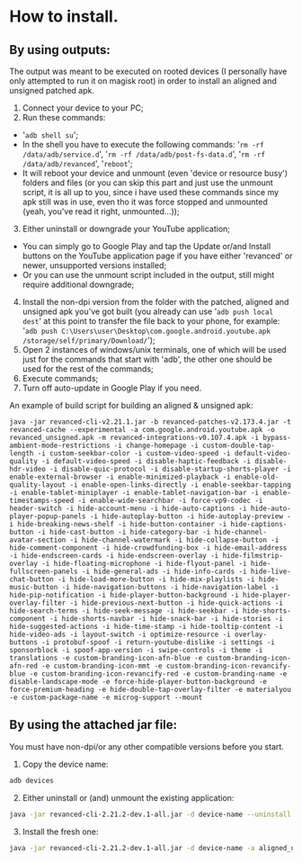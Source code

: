 # How to install.

## By using outputs:

The output was meant to be executed on rooted devices (I personally have only attempted to run it on magisk root) in order to install an aligned and unsigned patched apk.

1. Connect your device to your PC;
2. Run these commands:
- '`adb shell su`';
- In the shell you have to execute the following commands: '`rm -rf /data/adb/service.d`', '`rm -rf /data/adb/post-fs-data.d`', '`rm -rf /data/adb/revanced`', '`reboot`';
- It will reboot your device and unmount (even 'device or resource busy') folders and files (or you can skip this part and just use the unmount script, it is all up to you, since i have used these commands since my apk still was in use, even tho it was force stopped and unmounted (yeah, you've read it right, unmounted...));
3. Either uninstall or downgrade your YouTube application;
- You can simply go to Google Play and tap the Update or/and Install buttons on the YouTube application page if you have either 'revanced' or newer, unsupported versions installed;
- Or you can use the unmount script included in the output, still might require additional downgrade;
4. Install the non-dpi version from the folder with the patched, aligned and unsigned apk you've got built (you already can use '`adb push local dest`' at this point to transfer the file back to your phone, for example: '`adb push C:\Users\user\Desktop\com.google.android.youtube.apk /storage/self/primary/Download/`');
5. Open 2 instances of windows/unix terminals, one of which will be used just for the commands that start with 'adb', the other one should be used for the rest of the commands;
6. Execute commands;
7. Turn off auto-update in Google Play if you need.


An example of build script for building an aligned & unsigned apk:

`
java -jar revanced-cli-v2.21.1.jar -b revanced-patches-v2.173.4.jar -t revanced-cache --experimental -a com.google.android.youtube.apk -o revanced_unsigned.apk -m revanced-integrations-v0.107.4.apk -i bypass-ambient-mode-restrictions -i change-homepage -i custom-double-tap-length -i custom-seekbar-color -i custom-video-speed -i default-video-quality -i default-video-speed -i disable-haptic-feedback -i disable-hdr-video -i disable-quic-protocol -i disable-startup-shorts-player -i enable-external-browser -i enable-minimized-playback -i enable-old-quality-layout -i enable-open-links-directly -i enable-seekbar-tapping -i enable-tablet-miniplayer -i enable-tablet-navigation-bar -i enable-timestamps-speed -i enable-wide-searchbar -i force-vp9-codec -i header-switch -i hide-account-menu -i hide-auto-captions -i hide-auto-player-popup-panels -i hide-autoplay-button -i hide-autoplay-preview -i hide-breaking-news-shelf -i hide-button-container -i hide-captions-button -i hide-cast-button -i hide-category-bar -i hide-channel-avatar-section -i hide-channel-watermark -i hide-collapse-button -i hide-comment-component -i hide-crowdfunding-box -i hide-email-address -i hide-endscreen-cards -i hide-endscreen-overlay -i hide-filmstrip-overlay -i hide-floating-microphone -i hide-flyout-panel -i hide-fullscreen-panels -i hide-general-ads -i hide-info-cards -i hide-live-chat-button -i hide-load-more-button -i hide-mix-playlists -i hide-music-button -i hide-navigation-buttons -i hide-navigation-label -i hide-pip-notification -i hide-player-button-background -i hide-player-overlay-filter -i hide-previous-next-button -i hide-quick-actions -i hide-search-terms -i hide-seek-message -i hide-seekbar -i hide-shorts-component -i hide-shorts-navbar -i hide-snack-bar -i hide-stories -i hide-suggested-actions -i hide-time-stamp -i hide-tooltip-content -i hide-video-ads -i layout-switch -i optimize-resource -i overlay-buttons -i protobuf-spoof -i return-youtube-dislike -i settings -i sponsorblock -i spoof-app-version -i swipe-controls -i theme -i translations -e custom-branding-icon-afn-blue -e custom-branding-icon-afn-red -e custom-branding-icon-mmt -e custom-branding-icon-revancify-blue -e custom-branding-icon-revancify-red -e custom-branding-name -e disable-landscape-mode -e force-hide-player-button-background -e force-premium-heading -e hide-double-tap-overlay-filter -e materialyou -e custom-package-name -e microg-support --mount
`

## By using the attached jar file:

You must have non-dpi/or any other compatible versions before you start.

1. Copy the device name:
```bash
adb devices
```

2. Either uninstall or (and) unmount the existing application:
```bash
java -jar revanced-cli-2.21.2-dev.1-all.jar -d device-name --uninstall -a aligned_unsigned.apk
```

3. Install the fresh one:
```bash
java -jar revanced-cli-2.21.2-dev.1-all.jar -d device-name -a aligned_unsigned.apk --mount
```


